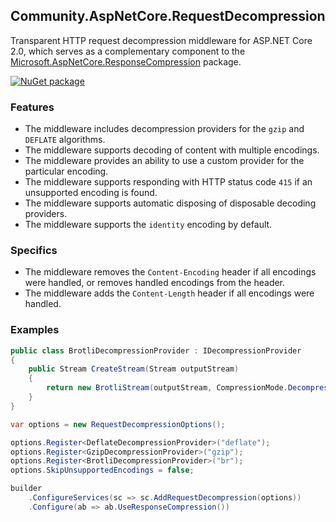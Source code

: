 ## Community.AspNetCore.RequestDecompression

Transparent HTTP request decompression middleware for ASP.NET Core 2.0, which serves as a complementary component to the [Microsoft.AspNetCore.ResponseCompression](https://www.nuget.org/packages/Microsoft.AspNetCore.ResponseCompression/) package.

[![NuGet package](https://img.shields.io/nuget/v/Community.AspNetCore.RequestDecompression.svg?style=flat-square)](https://www.nuget.org/packages/Community.AspNetCore.RequestDecompression)

### Features

- The middleware includes decompression providers for the `gzip` and `DEFLATE` algorithms.
- The middleware supports decoding of content with multiple encodings.
- The middleware provides an ability to use a custom provider for the particular encoding.
- The middleware supports responding with HTTP status code `415` if an unsupported encoding is found.
- The middleware supports automatic disposing of disposable decoding providers.
- The middleware supports the `identity` encoding by default.

### Specifics

- The middleware removes the `Content-Encoding` header if all encodings were handled, or removes handled encodings from the header.
- The middleware adds the `Content-Length` header if all encodings were handled.

### Examples

```cs
public class BrotliDecompressionProvider : IDecompressionProvider
{
    public Stream CreateStream(Stream outputStream)
    {
        return new BrotliStream(outputStream, CompressionMode.Decompress);
    }
}
```
```cs
var options = new RequestDecompressionOptions();

options.Register<DeflateDecompressionProvider>("deflate");
options.Register<GzipDecompressionProvider>("gzip");
options.Register<BrotliDecompressionProvider>("br");
options.SkipUnsupportedEncodings = false;
```
```cs
builder
    .ConfigureServices(sc => sc.AddRequestDecompression(options))
    .Configure(ab => ab.UseResponseCompression())
```